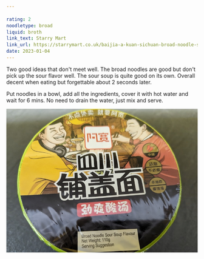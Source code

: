 ```yaml
---

rating: 2
noodletype: broad
liquid: broth
link_text: Starry Mart
link_url: https://starrymart.co.uk/baijia-a-kuan-sichuan-broad-noodle-spicy-flavur-bowl-110g.html
date: 2023-01-04
---
```


Two good ideas that don't meet well. The broad noodles are good but don't pick up the sour flavor well.  The sour soup is quite good on its own. Overall decent when eating but forgettable about 2 seconds later.  

Put noodles in a bowl, add all the ingredients, cover it with hot water and wait for 6 mins. No need to drain the water, just mix and serve.  

![Baijia A-kuan Sichuan Broad Noodle Sour Soup Flavor](images/030.jpg)